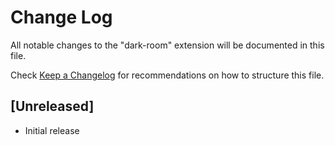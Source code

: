 # Change Log

All notable changes to the "dark-room" extension will be documented in this file.

Check [Keep a Changelog](http://keepachangelog.com/) for recommendations on how to structure this file.

## [Unreleased]

- Initial release
